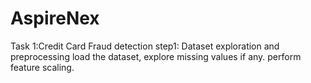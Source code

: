 # AspireNex
Task 1:Credit Card Fraud detection
step1: Dataset exploration and preprocessing
load the dataset, explore missing values if any.
perform feature scaling.
